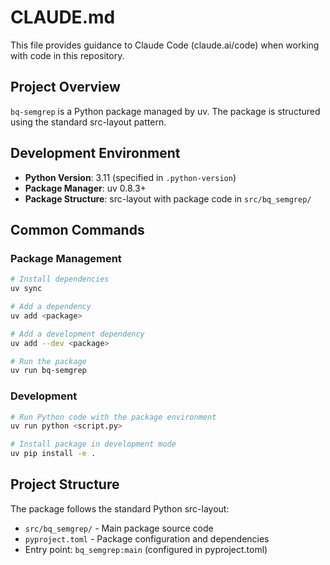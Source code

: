 # CLAUDE.md

This file provides guidance to Claude Code (claude.ai/code) when working with code in this repository.

## Project Overview

`bq-semgrep` is a Python package managed by uv. The package is structured using the standard src-layout pattern.

## Development Environment

- **Python Version**: 3.11 (specified in `.python-version`)
- **Package Manager**: uv 0.8.3+
- **Package Structure**: src-layout with package code in `src/bq_semgrep/`

## Common Commands

### Package Management
```bash
# Install dependencies
uv sync

# Add a dependency
uv add <package>

# Add a development dependency
uv add --dev <package>

# Run the package
uv run bq-semgrep
```

### Development
```bash
# Run Python code with the package environment
uv run python <script.py>

# Install package in development mode
uv pip install -e .
```

## Project Structure

The package follows the standard Python src-layout:
- `src/bq_semgrep/` - Main package source code
- `pyproject.toml` - Package configuration and dependencies
- Entry point: `bq_semgrep:main` (configured in pyproject.toml)